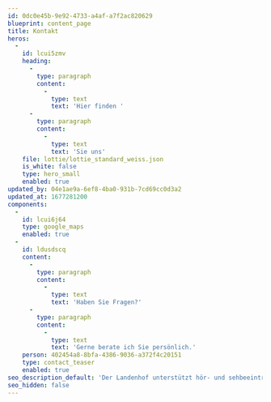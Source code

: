 ```yaml
---
id: 0dc0e45b-9e92-4733-a4af-a7f2ac820629
blueprint: content_page
title: Kontakt
heros:
  -
    id: lcui5zmv
    heading:
      -
        type: paragraph
        content:
          -
            type: text
            text: 'Hier finden '
      -
        type: paragraph
        content:
          -
            type: text
            text: 'Sie uns'
    file: lottie/lottie_standard_weiss.json
    is_white: false
    type: hero_small
    enabled: true
updated_by: 04e1ae9a-6ef8-4ba0-931b-7cd69cc0d3a2
updated_at: 1677281200
components:
  -
    id: lcui6j64
    type: google_maps
    enabled: true
  -
    id: ldusdscq
    content:
      -
        type: paragraph
        content:
          -
            type: text
            text: 'Haben Sie Fragen?'
      -
        type: paragraph
        content:
          -
            type: text
            text: 'Gerne berate ich Sie persönlich.'
    person: 402454a8-8bfa-4386-9036-a372f4c20151
    type: contact_teaser
    enabled: true
seo_description_default: 'Der Landenhof unterstützt hör- und sehbeeinträchtigte Kinder & Jugendliche in ihrem selbstbestimmten Leben durch Förderung ihrer Fähigkeiten & Entwicklung'
seo_hidden: false
---
```

